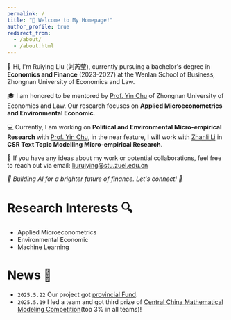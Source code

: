 ```yaml
---
permalink: /
title: "💖 Welcome to My Homepage!"
author_profile: true
redirect_from: 
  - /about/
  - /about.html
---
```



👋 Hi, I'm Ruiying Liu (刘芮莹), currently pursuing a bachelor's degree in **Economics and Finance**  (2023-2027) at the Wenlan School of Business, Zhongnan University of Economics and Law. 

🎓 I am honored to be mentored by [Prof. Yin Chu](https://yinchu.yolasite.com) of Zhongnan University of Economics and Law. Our research focuses on  **Applied Microeconometrics and Environmental Economic**.

💻 Currently, I am working on **Political and Environmental Micro-empirical Research** with [Prof. Yin Chu](https://yinchu.yolasite.com), in the near feature, I will work with [Zhanli Li](https://zhanli-li.github.io) in **CSR Text Topic Modelling Micro-empirical Research**.

💬 If you have any ideas about my work or potential collaborations, feel free to reach out via email: liuruiying@stu.zuel.edu.cn

*🌱 Building AI for a brighter future of finance. Let's connect! 🤝*

# Research Interests 🔍
- Applied Microeconometrics
- Environmental Economic
- Machine Learning

# News 📧
- `2025.5.22` Our project got [provincial Fund](https://jwc.zuel.edu.cn/2025/0522/c5768a392234/page.htm).
- `2025.5.19` I led a team and got third prize of [Central China Mathematical Modeling Competition](http://www.hzbmmc.com/views/award/award-item.html?navigate=inform&id=1923308824495611905)(top 3% in all teams)!
